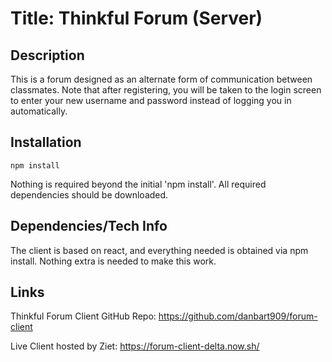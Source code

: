 # Title: Thinkful Forum (Server)

## Description

This is a forum designed as an alternate form of communication between classmates. Note that after registering, you will be taken to the login screen to enter your new username and password instead of logging you in automatically.

## Installation

```
npm install
```

Nothing is required beyond the initial 'npm install'. All required dependencies should be downloaded.

## Dependencies/Tech Info

The client is based on react, and everything needed is obtained via npm install. Nothing extra is needed to make this work.

## Links

Thinkful Forum Client GitHub Repo: https://github.com/danbart909/forum-client

Live Client hosted by Ziet: https://forum-client-delta.now.sh/
